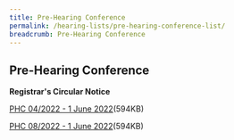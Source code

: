 ```yaml
---
title: Pre-Hearing Conference
permalink: /hearing-lists/pre-hearing-conference-list/
breadcrumb: Pre-Hearing Conference
---
```

Pre-Hearing Conference
---

**Registrar's Circular Notice**

[PHC 04/2022 - 1 June 2022](/files/Phc042022-01June2022.pdf)(594KB)

[PHC 08/2022 - 1 June 2022](/files/Phc072022-18May2022.pdf)(594KB)